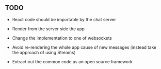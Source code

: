 TODO
----

* React code should be importable by the chat server
* Render from the server side the app
* Change the implementation to one of websockets
* Avoid re-rendering the whole app cause of new messages (instead take the approach of using Streams)

* Extract out the common code as an open source framework
